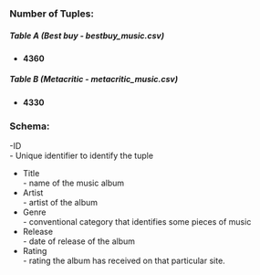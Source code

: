 ### Number of Tuples:
##### Table A (Best buy - bestbuy_music.csv)
-  <b>4360</b>
##### Table B (Metacritic - metacritic_music.csv)
-  <b>4330</b>
### Schema: 
-ID
     <br/>    - Unique identifier to identify the tuple
- Title
     <br/>    - name of the music album
- Artist
     <br/>     -  artist of the album
- Genre
     <br/>     - conventional category that identifies some pieces of music
- Release
     <br/>     - date of release of the album
- Rating
     <br/>     - rating the album has received on that particular site.
